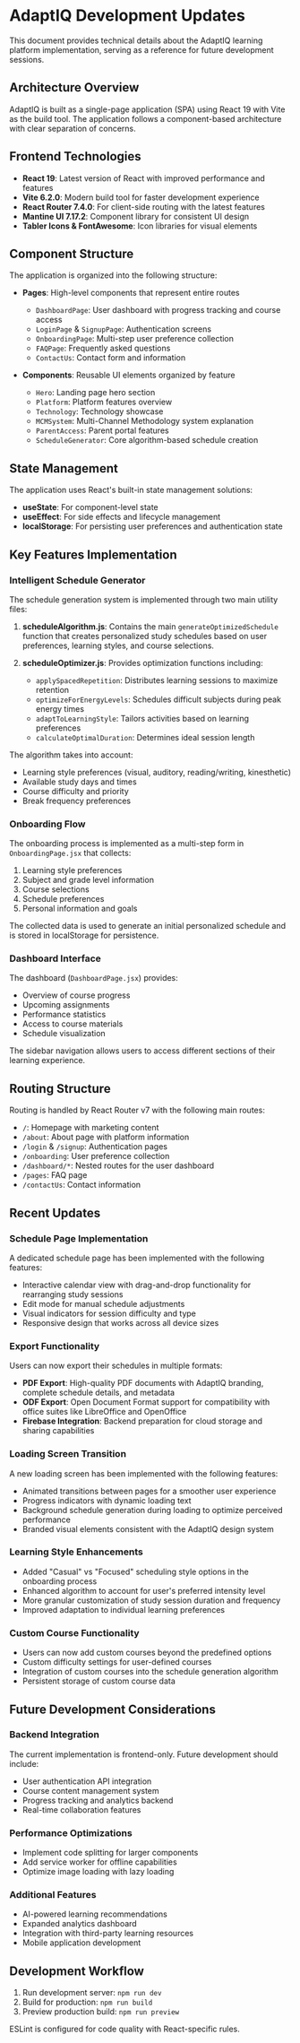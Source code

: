 # AdaptIQ Development Updates

This document provides technical details about the AdaptIQ learning platform implementation, serving as a reference for future development sessions.

## Architecture Overview

AdaptIQ is built as a single-page application (SPA) using React 19 with Vite as the build tool. The application follows a component-based architecture with clear separation of concerns.

## Frontend Technologies

- **React 19**: Latest version of React with improved performance and features
- **Vite 6.2.0**: Modern build tool for faster development experience
- **React Router 7.4.0**: For client-side routing with the latest features
- **Mantine UI 7.17.2**: Component library for consistent UI design
- **Tabler Icons & FontAwesome**: Icon libraries for visual elements

## Component Structure

The application is organized into the following structure:

- **Pages**: High-level components that represent entire routes
  - `DashboardPage`: User dashboard with progress tracking and course access
  - `LoginPage` & `SignupPage`: Authentication screens
  - `OnboardingPage`: Multi-step user preference collection
  - `FAQPage`: Frequently asked questions
  - `ContactUs`: Contact form and information

- **Components**: Reusable UI elements organized by feature
  - `Hero`: Landing page hero section
  - `Platform`: Platform features overview
  - `Technology`: Technology showcase
  - `MCMSystem`: Multi-Channel Methodology system explanation
  - `ParentAccess`: Parent portal features
  - `ScheduleGenerator`: Core algorithm-based schedule creation

## State Management

The application uses React's built-in state management solutions:

- **useState**: For component-level state
- **useEffect**: For side effects and lifecycle management
- **localStorage**: For persisting user preferences and authentication state

## Key Features Implementation

### Intelligent Schedule Generator

The schedule generation system is implemented through two main utility files:

1. **scheduleAlgorithm.js**: Contains the main `generateOptimizedSchedule` function that creates personalized study schedules based on user preferences, learning styles, and course selections.

2. **scheduleOptimizer.js**: Provides optimization functions including:
   - `applySpacedRepetition`: Distributes learning sessions to maximize retention
   - `optimizeForEnergyLevels`: Schedules difficult subjects during peak energy times
   - `adaptToLearningStyle`: Tailors activities based on learning preferences
   - `calculateOptimalDuration`: Determines ideal session length

The algorithm takes into account:
- Learning style preferences (visual, auditory, reading/writing, kinesthetic)
- Available study days and times
- Course difficulty and priority
- Break frequency preferences

### Onboarding Flow

The onboarding process is implemented as a multi-step form in `OnboardingPage.jsx` that collects:

1. Learning style preferences
2. Subject and grade level information
3. Course selections
4. Schedule preferences
5. Personal information and goals

The collected data is used to generate an initial personalized schedule and is stored in localStorage for persistence.

### Dashboard Interface

The dashboard (`DashboardPage.jsx`) provides:

- Overview of course progress
- Upcoming assignments
- Performance statistics
- Access to course materials
- Schedule visualization

The sidebar navigation allows users to access different sections of their learning experience.

## Routing Structure

Routing is handled by React Router v7 with the following main routes:

- `/`: Homepage with marketing content
- `/about`: About page with platform information
- `/login` & `/signup`: Authentication pages
- `/onboarding`: User preference collection
- `/dashboard/*`: Nested routes for the user dashboard
- `/pages`: FAQ page
- `/contactUs`: Contact information

## Recent Updates

### Schedule Page Implementation

A dedicated schedule page has been implemented with the following features:

- Interactive calendar view with drag-and-drop functionality for rearranging study sessions
- Edit mode for manual schedule adjustments
- Visual indicators for session difficulty and type
- Responsive design that works across all device sizes

### Export Functionality

Users can now export their schedules in multiple formats:

- **PDF Export**: High-quality PDF documents with AdaptIQ branding, complete schedule details, and metadata
- **ODF Export**: Open Document Format support for compatibility with office suites like LibreOffice and OpenOffice
- **Firebase Integration**: Backend preparation for cloud storage and sharing capabilities

### Loading Screen Transition

A new loading screen has been implemented with the following features:

- Animated transitions between pages for a smoother user experience
- Progress indicators with dynamic loading text
- Background schedule generation during loading to optimize perceived performance
- Branded visual elements consistent with the AdaptIQ design system

### Learning Style Enhancements

- Added "Casual" vs "Focused" scheduling style options in the onboarding process
- Enhanced algorithm to account for user's preferred intensity level
- More granular customization of study session duration and frequency
- Improved adaptation to individual learning preferences

### Custom Course Functionality

- Users can now add custom courses beyond the predefined options
- Custom difficulty settings for user-defined courses
- Integration of custom courses into the schedule generation algorithm
- Persistent storage of custom course data

## Future Development Considerations

### Backend Integration

The current implementation is frontend-only. Future development should include:

- User authentication API integration
- Course content management system
- Progress tracking and analytics backend
- Real-time collaboration features

### Performance Optimizations

- Implement code splitting for larger components
- Add service worker for offline capabilities
- Optimize image loading with lazy loading

### Additional Features

- AI-powered learning recommendations
- Expanded analytics dashboard
- Integration with third-party learning resources
- Mobile application development

## Development Workflow

1. Run development server: `npm run dev`
2. Build for production: `npm run build`
3. Preview production build: `npm run preview`

ESLint is configured for code quality with React-specific rules.